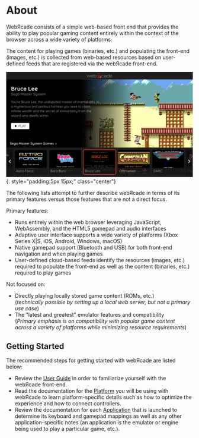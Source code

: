 # About 

WebЯcade consists of a simple web-based front end that provides the ability to play popular gaming content entirely within the context of the browser across a wide variety of platforms. 

The content for playing games (binaries, etc.) and populating the front-end (images, etc.) is collected from web-based resources based on user-defined feeds that are registered via the webЯcade front-end.

![](assets/images/platforms/ios/safari-full.png){: style="padding:5px 15px;" class="center"}

The following lists attempt to further describe webЯcade in terms of its primary features versus those features that are not a direct focus.

Primary features:

* Runs entirely within the web browser leveraging JavaScript, WebAssembly, and the HTML5 gamepad and audio interfaces
* Adaptive user interface supports a wide variety of platforms (Xbox Series X|S, iOS, Android, Windows, macOS)
* Native gamepad support (Bluetooth and USB) for both front-end navigation and when playing games
* User-defined cloud-based feeds identify the resources (images, etc.) required to populate the front-end as well as the content (binaries, etc.) required to play games

Not focused on:

* Directly playing locally stored game content (ROMs, etc.)<br>(*technically possible by setting up a local web server, but not a primary use case*) 
* The "latest and greatest" emulator features and compatibility<br>(*Primary emphasis is on compatibility with popular game content across a variety of platforms while minimizing resource requirements*)

## Getting Started

The recommended steps for getting started with webЯcade are listed below:

* Review the [User Guide](./userguide/index.md) in order to familiarize yourself with the webЯcade front-end.
* Read the documentation for the [Platform](./platforms/index.md) you will be using with webЯcade to learn platform-specific details such as how to optimize the experience and how to connect controllers. 
* Review the documentation for each [Application](apps/index.md) that is launched to determine its keyboard and gamepad mappings as well as any other application-specific notes (an application is the emulator or engine being used to play a particular game, etc.).
